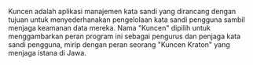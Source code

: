 Kuncen adalah aplikasi manajemen kata sandi yang dirancang dengan tujuan untuk menyederhanakan pengelolaan kata sandi
pengguna sambil menjaga keamanan data mereka. Nama "Kuncen" dipilih untuk menggambarkan peran program ini sebagai
pengurus dan penjaga kata sandi pengguna, mirip dengan peran seorang "Kuncen Kraton" yang menjaga istana di Jawa.